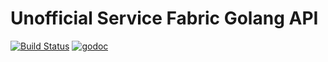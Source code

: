 # Unofficial Service Fabric Golang API

[![Build Status](https://travis-ci.org/jjcollinge/servicefabric.svg?branch=master)](https://travis-ci.org/jjcollinge/servicefabric)
[![godoc](https://godoc.org/github.com/jjcollinge/servicefabric?status.svg)](https://godoc.org/github.com/jjcollinge/servicefabric)
